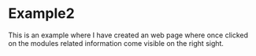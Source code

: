 # Example2
This is an example where I have created an web page where once clicked on the modules related information come visible on the right sight.
